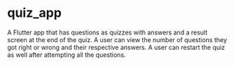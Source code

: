 # quiz_app
A Flutter app that has questions as quizzes with answers and a result screen at the end of the quiz. A user can view the number of questions they got right or wrong and their respective answers. A user can restart the quiz as well after attempting all the questions.
